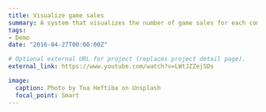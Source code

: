 ```yaml
---
title: Visualize game sales
summary: A system that visualizes the number of game sales for each company using D3.js.
tags:
- Demo
date: "2016-04-27T00:00:00Z"

# Optional external URL for project (replaces project detail page).
external_link: https://www.youtube.com/watch?v=LWtJZZejSDs

image:
  caption: Photo by Toa Heftiba on Unsplash
  focal_point: Smart
---
```

